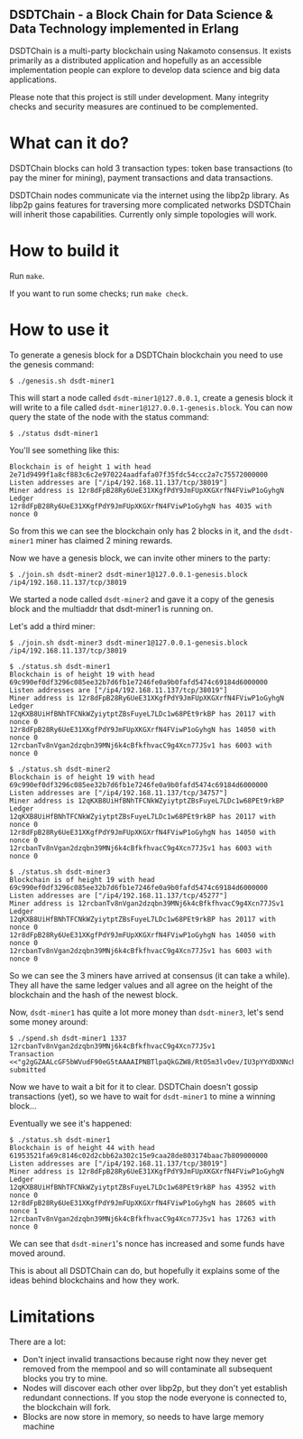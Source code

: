 DSDTChain - a Block Chain for Data Science & Data Technology implemented in Erlang
----------------------------------------------------------------------------

DSDTChain is a multi-party blockchain using Nakamoto consensus. It exists 
primarily as a distributed application and hopefully as an accessible
implementation people can explore to develop data science and big data applications.

Please note that this project is still under development. Many integrity checks and
security measures are continued to be complemented.

What can it do?
================

DSDTChain blocks can hold 3 transaction types: token base transactions (to pay
the miner for mining), payment transactions and data transactions.

DSDTChain nodes communicate via the internet using the libp2p library. As libp2p
gains features for traversing more complicated networks DSDTChain will inherit
those capabilities. Currently only simple topologies will work.

How to build it
===============

Run `make`.

If you want to run some checks; run `make check`.


How to use it
=============

To generate a genesis block for a DSDTChain blockchain you need to use the
genesis command:

    $ ./genesis.sh dsdt-miner1

This will start a node called `dsdt-miner1@127.0.0.1`, create a genesis block it
will write to a file called `dsdt-miner1@127.0.0.1-genesis.block`. You can now query
the state of the node with the status command:

    $ ./status dsdt-miner1

You'll see something like this:

```
Blockchain is of height 1 with head 2e71d9499f1a8cf883c6c2e970224aadfafa07f35fdc54ccc2a7c75572000000
Listen addresses are ["/ip4/192.168.11.137/tcp/38019"]
Miner address is 12r8dFpB28Ry6UeE31XKgfPdY9JmFUpXKGXrfN4FViwP1oGyhgN
Ledger
12r8dFpB28Ry6UeE31XKgfPdY9JmFUpXKGXrfN4FViwP1oGyhgN has 4035 with nonce 0
```

So from this we can see the blockchain only has 2 blocks in it, and the
`dsdt-miner1` miner has claimed 2 mining rewards.

Now we have a genesis block, we can invite other miners to the party:

    $ ./join.sh dsdt-miner2 dsdt-miner1@127.0.0.1-genesis.block /ip4/192.168.11.137/tcp/38019

We started a node called `dsdt-miner2` and gave it a copy of the genesis block and
the multiaddr that dsdt-miner1 is running on.

Let's add a third miner:

    $ ./join.sh dsdt-miner3 dsdt-miner1@127.0.0.1-genesis.block /ip4/192.168.11.137/tcp/38019

```
$ ./status.sh dsdt-miner1
Blockchain is of height 19 with head 69c990ef0df3296c085ee32b7d6fb1e7246fe0a9b0fafd5474c69184d6000000
Listen addresses are ["/ip4/192.168.11.137/tcp/38019"]
Miner address is 12r8dFpB28Ry6UeE31XKgfPdY9JmFUpXKGXrfN4FViwP1oGyhgN
Ledger
12qKXB8UiHfBNhTFCNkWZyiytptZBsFuyeL7LDc1w68PEt9rkBP has 20117 with nonce 0
12r8dFpB28Ry6UeE31XKgfPdY9JmFUpXKGXrfN4FViwP1oGyhgN has 14050 with nonce 0
12rcbanTv8nVgan2dzqbn39MNj6k4cBfkfhvacC9g4Xcn77JSv1 has 6003 with nonce 0

$ ./status.sh dsdt-miner2
Blockchain is of height 19 with head 69c990ef0df3296c085ee32b7d6fb1e7246fe0a9b0fafd5474c69184d6000000
Listen addresses are ["/ip4/192.168.11.137/tcp/34757"]
Miner address is 12qKXB8UiHfBNhTFCNkWZyiytptZBsFuyeL7LDc1w68PEt9rkBP
Ledger
12qKXB8UiHfBNhTFCNkWZyiytptZBsFuyeL7LDc1w68PEt9rkBP has 20117 with nonce 0
12r8dFpB28Ry6UeE31XKgfPdY9JmFUpXKGXrfN4FViwP1oGyhgN has 14050 with nonce 0
12rcbanTv8nVgan2dzqbn39MNj6k4cBfkfhvacC9g4Xcn77JSv1 has 6003 with nonce 0

$ ./status.sh dsdt-miner3
Blockchain is of height 19 with head 69c990ef0df3296c085ee32b7d6fb1e7246fe0a9b0fafd5474c69184d6000000
Listen addresses are ["/ip4/192.168.11.137/tcp/45277"]
Miner address is 12rcbanTv8nVgan2dzqbn39MNj6k4cBfkfhvacC9g4Xcn77JSv1
Ledger
12qKXB8UiHfBNhTFCNkWZyiytptZBsFuyeL7LDc1w68PEt9rkBP has 20117 with nonce 0
12r8dFpB28Ry6UeE31XKgfPdY9JmFUpXKGXrfN4FViwP1oGyhgN has 14050 with nonce 0
12rcbanTv8nVgan2dzqbn39MNj6k4cBfkfhvacC9g4Xcn77JSv1 has 6003 with nonce 0
```

So we can see the 3 miners have arrived at consensus (it can take a while). They
all have the same ledger values and all agree on the height of the blockchain
and the hash of the newest block.

Now, `dsdt-miner1` has quite a lot more money than `dsdt-miner3`, let's send
some money around:

```
$ ./spend.sh dsdt-miner1 1337 12rcbanTv8nVgan2dzqbn39MNj6k4cBfkfhvacC9g4Xcn77JSv1
Transaction <<"g2gGZAALcGF5bWVudF90eG5tAAAAIPNBTlpaQkGZW8/RtO5m3lvOev/IU3pYYdDXNNcheqEnbQAAACD0WaJ07I+IT4Tr3KX0T7YVL9U+tm9GNVvP90DbKDsNq2IAAAU5YQFtAAAASDBGAiEAmzeJ9bHFGylaq9/V9JYzD57X7Jtu/b779VaqkkR7VckCIQDNHvmIZKc1dn0sr4vomSGzBy6/Z7Sp5lMm2PXw5AtS7A==">> submitted
```

Now we have to wait a bit for it to clear. DSDTChain doesn't gossip transactions
(yet), so we have to wait for `dsdt-miner1` to mine a winning block...

Eventually we see it's happened:

```
$ ./status.sh dsdt-miner1
Blockchain is of height 44 with head 61953521fa69c8146c02d2cbb62a302c15e9caa28de803174baac7b809000000
Listen addresses are ["/ip4/192.168.11.137/tcp/38019"]
Miner address is 12r8dFpB28Ry6UeE31XKgfPdY9JmFUpXKGXrfN4FViwP1oGyhgN
Ledger
12qKXB8UiHfBNhTFCNkWZyiytptZBsFuyeL7LDc1w68PEt9rkBP has 43952 with nonce 0
12r8dFpB28Ry6UeE31XKgfPdY9JmFUpXKGXrfN4FViwP1oGyhgN has 28605 with nonce 1
12rcbanTv8nVgan2dzqbn39MNj6k4cBfkfhvacC9g4Xcn77JSv1 has 17263 with nonce 0
```

We can see that `dsdt-miner1`'s nonce has increased and some funds have moved
around.

This is about all DSDTChain can do, but hopefully it explains some of the ideas
behind blockchains and how they work.

Limitations
==========

There are a lot:

* Don't inject invalid transactions because right now they never
get removed from the mempool and so will contaminate all subsequent blocks you
try to mine.
* Nodes will discover each other over libp2p, but they don't yet establish
redundant connections. If you stop the node everyone is connected to, the
blockchain will fork.
* Blocks are now store in memory, so needs to have large memory machine
